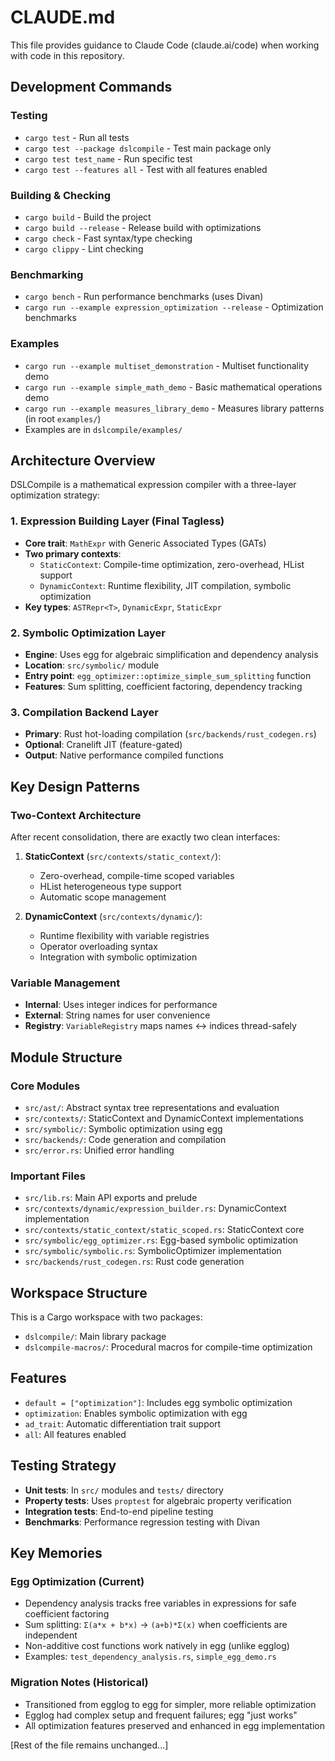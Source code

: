 # CLAUDE.md

This file provides guidance to Claude Code (claude.ai/code) when working with code in this repository.

## Development Commands

### Testing
- `cargo test` - Run all tests
- `cargo test --package dslcompile` - Test main package only
- `cargo test test_name` - Run specific test
- `cargo test --features all` - Test with all features enabled

### Building & Checking
- `cargo build` - Build the project
- `cargo build --release` - Release build with optimizations
- `cargo check` - Fast syntax/type checking
- `cargo clippy` - Lint checking

### Benchmarking
- `cargo bench` - Run performance benchmarks (uses Divan)
- `cargo run --example expression_optimization --release` - Optimization benchmarks

### Examples
- `cargo run --example multiset_demonstration` - Multiset functionality demo
- `cargo run --example simple_math_demo` - Basic mathematical operations demo
- `cargo run --example measures_library_demo` - Measures library patterns (in root `examples/`)
- Examples are in `dslcompile/examples/`

## Architecture Overview

DSLCompile is a mathematical expression compiler with a three-layer optimization strategy:

### 1. Expression Building Layer (Final Tagless)
- **Core trait**: `MathExpr` with Generic Associated Types (GATs)
- **Two primary contexts**:
  - `StaticContext`: Compile-time optimization, zero-overhead, HList support
  - `DynamicContext`: Runtime flexibility, JIT compilation, symbolic optimization
- **Key types**: `ASTRepr<T>`, `DynamicExpr`, `StaticExpr`

### 2. Symbolic Optimization Layer
- **Engine**: Uses egg for algebraic simplification and dependency analysis
- **Location**: `src/symbolic/` module
- **Entry point**: `egg_optimizer::optimize_simple_sum_splitting` function
- **Features**: Sum splitting, coefficient factoring, dependency tracking

### 3. Compilation Backend Layer
- **Primary**: Rust hot-loading compilation (`src/backends/rust_codegen.rs`)
- **Optional**: Cranelift JIT (feature-gated)
- **Output**: Native performance compiled functions

## Key Design Patterns

### Two-Context Architecture
After recent consolidation, there are exactly two clean interfaces:

1. **StaticContext** (`src/contexts/static_context/`):
   - Zero-overhead, compile-time scoped variables
   - HList heterogeneous type support
   - Automatic scope management

2. **DynamicContext** (`src/contexts/dynamic/`):
   - Runtime flexibility with variable registries
   - Operator overloading syntax
   - Integration with symbolic optimization

### Variable Management
- **Internal**: Uses integer indices for performance
- **External**: String names for user convenience
- **Registry**: `VariableRegistry` maps names ↔ indices thread-safely


## Module Structure

### Core Modules
- `src/ast/`: Abstract syntax tree representations and evaluation
- `src/contexts/`: StaticContext and DynamicContext implementations
- `src/symbolic/`: Symbolic optimization using egg
- `src/backends/`: Code generation and compilation
- `src/error.rs`: Unified error handling

### Important Files
- `src/lib.rs`: Main API exports and prelude
- `src/contexts/dynamic/expression_builder.rs`: DynamicContext implementation
- `src/contexts/static_context/static_scoped.rs`: StaticContext core
- `src/symbolic/egg_optimizer.rs`: Egg-based symbolic optimization
- `src/symbolic/symbolic.rs`: SymbolicOptimizer implementation
- `src/backends/rust_codegen.rs`: Rust code generation

## Workspace Structure

This is a Cargo workspace with two packages:
- `dslcompile/`: Main library package
- `dslcompile-macros/`: Procedural macros for compile-time optimization

## Features

- `default = ["optimization"]`: Includes egg symbolic optimization
- `optimization`: Enables symbolic optimization with egg
- `ad_trait`: Automatic differentiation trait support
- `all`: All features enabled

## Testing Strategy

- **Unit tests**: In `src/` modules and `tests/` directory
- **Property tests**: Uses `proptest` for algebraic property verification
- **Integration tests**: End-to-end pipeline testing
- **Benchmarks**: Performance regression testing with Divan

## Key Memories

### Egg Optimization (Current)
- Dependency analysis tracks free variables in expressions for safe coefficient factoring
- Sum splitting: `Σ(a*x + b*x)` → `(a+b)*Σ(x)` when coefficients are independent
- Non-additive cost functions work natively in egg (unlike egglog)
- Examples: `test_dependency_analysis.rs`, `simple_egg_demo.rs`

### Migration Notes (Historical)
- Transitioned from egglog to egg for simpler, more reliable optimization
- Egglog had complex setup and frequent failures; egg "just works"
- All optimization features preserved and enhanced in egg implementation

[Rest of the file remains unchanged...]